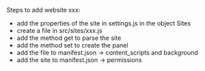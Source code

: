 Steps to add website xxx:

- add the properties of the site in settings.js in the object Sites
- create a file in src/sites/xxx.js
- add the method get to parse the site
- add the method set to create the panel
- add the file to manifest.json -> content_scripts and background
- add the site to manifest.json -> permissions
